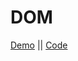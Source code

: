 # DOM

[Demo](https://annastoyano.github.io/DOM/index) ||
[Code](https://github.com/AnnaStoyano/DOM)
